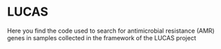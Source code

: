 # LUCAS
Here you find the code used to search for antimicrobial resistance (AMR) genes in samples collected in the framework of the LUCAS project
